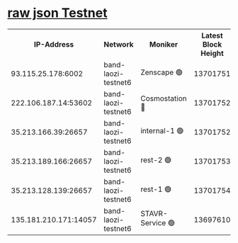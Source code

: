 
[raw json Testnet](https://rpc-check.bandt.stavr.tech/bandt/rpcbandt_result.json)
=

<table><tr><th>IP-Address</th><th>Network</th><th>Moniker</th><th>Latest Block Height</th><th>Earliest Block Height</th><th>Catching Up</th><th>Tx Index</th><th>Voting Power</th><th>Scan Time</th></tr><tr><td>93.115.25.178:6002</td><td>band-laozi-testnet6</td><td>Zenscape 🟢</td><td>13701751</td><td>12460001</td><td>False</td><td>on</td><td>0</td><td>2023-12-09T14:41:57.856516485UTC</td></tr><tr><td>222.106.187.14:53602</td><td>band-laozi-testnet6</td><td>Cosmostation 🔴</td><td>13701752</td><td>13177501</td><td>False</td><td>on</td><td>2203223</td><td>2023-12-09T14:41:59.729511004UTC</td></tr><tr><td>35.213.166.39:26657</td><td>band-laozi-testnet6</td><td>internal-1 🟢</td><td>13701752</td><td>13601752</td><td>False</td><td>on</td><td>0</td><td>2023-12-09T14:42:00.905267802UTC</td></tr><tr><td>35.213.189.166:26657</td><td>band-laozi-testnet6</td><td>rest-2 🟢</td><td>13701753</td><td>13601752</td><td>False</td><td>on</td><td>0</td><td>2023-12-09T14:42:02.180812993UTC</td></tr><tr><td>35.213.128.139:26657</td><td>band-laozi-testnet6</td><td>rest-1 🟢</td><td>13701754</td><td>13601754</td><td>False</td><td>on</td><td>0</td><td>2023-12-09T14:42:05.455719128UTC</td></tr><tr><td>135.181.210.171:14057</td><td>band-laozi-testnet6</td><td>STAVR-Service 🟢</td><td>13697610</td><td>13696501</td><td>False</td><td>on</td><td>0</td><td>2023-12-09T14:41:58.353225674UTC</td></tr></table>
